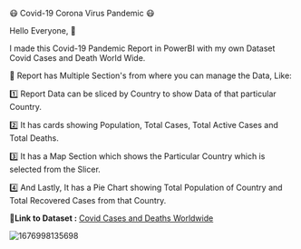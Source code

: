 😷 Covid-19 Corona Virus Pandemic 😷

Hello Everyone, 👋

I made this Covid-19 Pandemic Report in PowerBI with my own Dataset Covid Cases and Death World Wide.

📝 Report has Multiple Section's from where you can manage the Data, Like:

1️⃣ Report Data can be sliced by Country to show Data of that particular Country.

2️⃣ It has cards showing Population, Total Cases, Total Active Cases and Total Deaths.

3️⃣ It has a Map Section which shows the Particular Country which is selected from the Slicer.

4️⃣ And Lastly, It has a Pie Chart showing Total Population of Country and Total Recovered Cases from that Country.

📍**Link to Dataset :** [Covid Cases and Deaths Worldwide](https://www.kaggle.com/datasets/themrityunjaypathak/covid-cases-and-deaths-worldwide)

![1676998135698](https://user-images.githubusercontent.com/123563634/232387764-73eee02b-8192-4c0f-be68-c19ee29ae04c.jpg)
